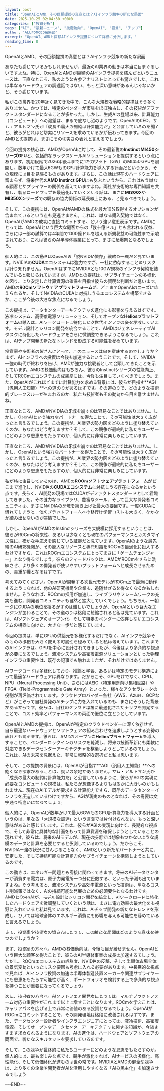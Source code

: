 ```yaml
---
layout: post
title: "OpenAIとAMD、その巨額提携の真意とは？AIインフラ競争の新たな局面"
date: 2025-10-25 02:04:30 +0000
categories: ["投資分析"]
tags: ["AI", "最新ニュース", "技術動向", "OpenAI", "投資", "チップ"]
author: "ALLFORCES編集部"
excerpt: "OpenAI、AMDと巨額AIインフラ提携について詳細に分析します。"
reading_time: 8
---
```


OpenAIとAMD、その巨額提携の真意とは？AIインフラ競争の新たな局面

あなたも感じているかもしれませんが、最近のAI業界の動きは本当に目まぐるしいですよね。特に、OpenAIとAMDが巨額のAIインフラ提携を結んだというニュースは、正直なところ、私のような古参アナリストにとっても驚きでした。これは単なるハードウェアの調達話ではない、もっと深い意味があるんじゃないかと、そう感じています。

私がこの業界を20年近く見てきた中で、こんな大規模な戦略的提携はそう多くありません。かつては、特定のベンダーが市場をほぼ独占し、その技術がデファクトスタンダードになることが多かった。しかし、生成AIの登場以来、計算能力（コンピュート）への渇望は、まるで底なし沼のようです。OpenAIのCEO、サム・アルトマン氏が「成長の最大の制約は計算能力だ」と公言しているのを聞くと、彼らがどれほど切実にリソースを求めているかが伝わってきます。今回のAMDとの提携は、まさにその切実さの表れと言えるでしょう。

今回の提携の核心は、AMDがOpenAIに対して、その最新鋭の**Instinct MI450シリーズGPU**と、包括的なラックスケールAIソリューションを提供するという点にあります。初期段階で2026年後半までに1ギガワット（GW）のMI450 GPUを展開し、数年かけて最大6GWものGPU計算能力を導入する計画だというから、その規模には目を見張るものがあります。さらに、この話は現在のハードウェアに留まらず、将来世代の**AMD Instinct GPU**にも及ぶというから、これはもう単なる顧客とサプライヤーの関係を超えていますよね。両社が技術的な専門知識を共有し、製品ロードマップを最適化していくという話は、まさに**MI300X**や**MI350Xシリーズ**での既存の協力関係の延長線上にある、と見るべきでしょう。

そして、この提携には、OpenAIがAMDの株式を最大10%取得するオプションが含まれているという点も見逃せません。これは、単なる購入契約ではなく、OpenAIがAMDの成功に直接コミットする、という強い意思表示です。AMDにとっては、OpenAIという巨大な顧客からの「数十億ドル」とも言われる収益、さらには一部の試算では4年間で1000億ドルを超える新規収益の可能性まで示唆されており、これは彼らのAI半導体事業にとって、まさに起爆剤となるでしょう。

個人的には、この動きはOpenAIの「脱NVIDIA依存」戦略の一環だと見ています。NVIDIAの**CUDA**エコシステムは強力ですが、一社に依存することのリスクは計り知れません。OpenAIはすでにNVIDIAとも10GW規模のインフラ契約を結んでいると報じられていますが、AMDとの提携は、サプライチェーンの多様化を図り、より安定した計算資源の確保を目指す彼らの賢明な判断だと思います。AMDの**ROCmソフトウェアプラットフォーム**が、どこまでOpenAIのニーズに応えられるか、そしてNVIDIAのCUDAに対抗しうるエコシステムを構築できるか、ここが今後の大きな焦点になるでしょう。

この提携は、データセンターアーキテクチャの進化にも影響を与えるはずです。液冷システム、高密度電源ソリューション、そしてオープンな**Heliosプラットフォーム**の導入は、AIワークロードに特化した次世代インフラの姿を示唆しています。モデル設計とシリコン開発を統合することで、AMDはジェネレーティブAIタスクに特化したハードウェアをさらに微調整できるようになるでしょう。これは、AIチップ開発の新たなトレンドを形成する可能性を秘めています。

投資家や技術者の皆さんにとって、このニュースは何を意味するのでしょうか？まず、AIインフラへの投資は今後も加速するということです。そして、NVIDIA一強の時代が終わりを告げ、AMDが強力な挑戦者として台頭してきたことを示しています。AMDの株価動向はもちろん、彼らのInstinctシリーズの性能向上、そしてROCmエコシステムの成熟度には、今後も注目していくべきでしょう。また、OpenAIがこれほどまでに計算能力を求める背景には、彼らが目指す**AGI（汎用人工知能）**への道のりがあるはずです。その道のりで、どのような技術的ブレークスルーが生まれるのか、私たち技術者もその動向から目を離せませんね。

正直なところ、AMDがNVIDIAの牙城を崩すのは容易なことではありません。しかし、OpenAIという強力なパートナーを得たことで、その可能性は大きく広がったと言えるでしょう。この提携が、AI業界の勢力図をどのように塗り替えていくのか、あなたはどう考えますか？そして、この競争が最終的に私たちユーザーにどのような恩恵をもたらすのか、個人的には非常に楽しみにしています。

正直なところ、AMDがNVIDIAの牙城を崩すのは容易なことではありません。しかし、OpenAIという強力なパートナーを得たことで、その可能性は大きく広がったと言えるでしょう。この提携が、AI業界の勢力図をどのように塗り替えていくのか、あなたはどう考えますか？そして、この競争が最終的に私たちユーザーにどのような恩恵をもたらすのか、個人的には非常に楽しみにしています。

私が特に注目しているのは、AMDの**ROCmソフトウェアプラットフォーム**がどこまで進化し、NVIDIAの**CUDAエコシステム**に対抗しうる存在になるかという点です。長らく、AI開発の現場ではCUDAがデファクトスタンダードとして君臨してきました。その強力なライブラリ、豊富なツール、そして巨大な開発者コミュニティは、まさにNVIDIAの牙城を築き上げた最大の要因です。一度CUDAに慣れてしまうと、他のプラットフォームへの移行は学習コストも大きく、なかなか踏み出せないのが実情でした。

しかし、OpenAIがAMDのInstinctシリーズを大規模に採用するということは、彼らがROCmの将来性、あるいは少なくとも現在のパフォーマンスとカスタマイズ性に、確かな手応えを感じている証拠だと見ています。OpenAIのような最先端のAI研究機関が、その膨大なリソースと専門知識をROCmの最適化に投入するわけですから、これはROCmエコシステムにとってまさに「ゲームチェンジャー」となり得るでしょう。彼らのフィードバックは、AMDがROCmをさらに洗練させ、より多くの開発者が使いやすいプラットフォームへと成長させるための、貴重な糧となるはずです。

考えてみてください。OpenAIが開発する次世代モデルがROCm上で最適に動作するようになれば、他のAI研究機関や企業も、追随せざるを得なくなるかもしれません。そうなれば、ROCmの採用が加速し、ライブラリやフレームワークの充実も進む。開発者コミュニティも自然と拡大していくでしょう。もちろん、一朝一夕にCUDAの地位を揺るがすのは難しいでしょうが、OpenAIという巨大なエンジンが加わることで、その道のりは格段に短縮されると私は見ています。これは、AIソフトウェアのオープン化、そして特定のベンダーに依存しないエコシステムの構築に向けた、大きな一歩だと感じています。

今回の提携は、単にGPUの供給元を多様化するだけでなく、AIインフラ競争そのものの様相を大きく変える可能性を秘めていると私は考えています。これまでのAIインフラは、GPUを中心に設計されてきましたが、今後はより多角的な視点が必要になるでしょう。液冷システムや高密度電源ソリューションといった物理インフラの重要性は、既存の記事でも触れましたが、それだけではありません。

AIワークロードは多様化しており、推論と学習、あるいは特定のモデル構造によって最適なハードウェアは異なります。だからこそ、GPUだけでなく、CPU、NPU（Neural Processing Unit）、さらにはASIC（特定用途向け集積回路）やFPGA（Field-Programmable Gate Array）といった、様々なアクセラレータの役割が再評価されています。クラウドプロバイダー各社（AWS、Azure、GCPなど）がこぞって自社開発のAIチップに力を入れているのも、まさにそうした背景があるからです。彼らは、自社のクラウド環境に最適化されたチップを開発することで、コスト効率とパフォーマンスの両面で優位に立とうとしています。

OpenAIとAMDの提携は、OpenAIが特定のクラウドベンダーに深く依存せず、自ら最適なハードウェアとソフトウェアの組み合わせを追求しようとする姿勢の表れとも言えます。彼らは、AMDのオープンな**Heliosプラットフォーム**を導入することで、ベンダーロックインのリスクを軽減し、将来の技術革新にも柔軟に対応できるデータセンターアーキテクチャを構築しようとしているのでしょう。これは、AIの未来を見据えた、非常に戦略的な選択だと私は思います。

そして、この提携の背景には、OpenAIが目指す**AGI（汎用人工知能）**への飽くなき探求があることは、疑いの余地がありません。サム・アルトマン氏が「成長の最大の制約は計算能力だ」と公言しているように、彼らがAGIの実現に必要なコンピュートの規模は、私たちが想像するよりもはるかに大きいのかもしれません。現在のAIモデルが要求する計算能力ですら、既存のデータセンターインフラを圧迫しているわけですから、AGIが現実のものとなれば、その需要は文字通り桁違いになるでしょう。

個人的には、OpenAIが数年かけて最大6GWものGPU計算能力を導入する計画というのは、単なる「大規模な調達」という言葉では片付けられない、もっと深い意味があると感じています。これは、彼らがAGIの実現に向けて、長期的な視点で、そして非常に具体的な計画をもって計算資源を確保しようとしていることの現れです。彼らは、将来のAIモデルが、現在の技術では想像もつかないような規模のデータと計算を必要とすると予測しているのでしょう。だからこそ、NVIDIA一強の状況に甘んじることなく、AMDという新たなパートナーと共に、安定した、そして持続可能な計算能力のサプライチェーンを構築しようとしているのです。

この動きは、エネルギー問題とも密接に関わってきます。将来のAIデータセンターが消費する電力は、原子力発電所一つ分に匹敵する、といった予測も出ていますよね。そう考えると、液冷システムや高効率電源といった技術は、単なるコスト削減策ではなく、AIの持続可能な発展のための必須要件となるわけです。AMDとOpenAIが、モデル設計とシリコン開発を統合し、AIワークロードに特化したハードウェアを微調整していくという話は、まさに電力効率の最大化をも視野に入れていると私は見ています。これは、AIチップ開発の新たなトレンドを形成し、ひいては地球全体のエネルギー消費にも影響を与える可能性を秘めていると言えるでしょう。

さて、投資家や技術者の皆さんにとって、この新たな局面はどのような意味を持つのでしょうか？

まず、投資家の方々へ。AMDの株価動向は、今後も目が離せません。OpenAIという巨大な顧客を得たことで、彼らのAI半導体事業の成長は加速するでしょう。ただし、ROCmエコシステムの成熟度、NVIDIAの反撃、そして半導体市場全体の景気変動といったリスク要因も考慮に入れる必要があります。中長期的な視点で見れば、AIインフラ投資の加速は半導体製造装置メーカーや関連サプライヤーにも恩恵をもたらす可能性が高く、ポートフォリオを検討する上で多角的な視点を持つことが重要になってくるでしょう。

次に、技術者の方々へ。AIソフトウェア開発者にとっては、マルチプラットフォーム対応の重要性がこれまで以上に増すことになります。ROCmを学ぶことは、キャリアパスを広げる上で非常に価値のある投資となるでしょう。OpenAIがROCmにコミットすることで、その開発環境は格段に改善されるはずです。また、データセンター設計者やインフラエンジニアにとっては、液冷技術、高密度電源、そしてオープンなデータセンターアーキテクチャに関する知識が、今後ますます求められるようになります。AIの進化は、ハードウェアとソフトウェアの両面で、新たなスキルセットを要求しているのです。

そして、この競争が最終的に私たちユーザーにどのような恩恵をもたらすのか。個人的には、最も楽しみな点です。競争が激化すれば、AIサービスの多様化、高性能化、そして低価格化が進むのは世の常です。NVIDIAとAMDの健全な競争は、より多くの企業や開発者がAIを活用しやすくなる「AIの民主化」を加速させるでしょう

---END---